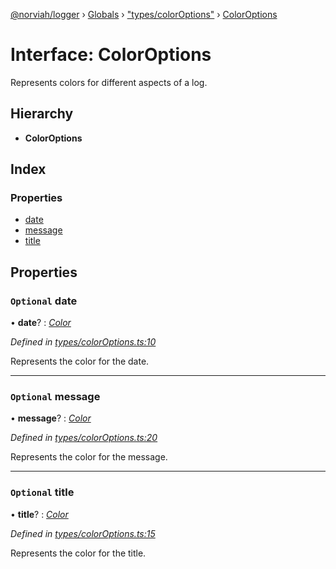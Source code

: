 [@norviah/logger](../README.md) › [Globals](../globals.md) › ["types/colorOptions"](../modules/_types_coloroptions_.md) › [ColorOptions](_types_coloroptions_.coloroptions.md)

# Interface: ColorOptions

Represents colors for different aspects of a log.

## Hierarchy

* **ColorOptions**

## Index

### Properties

* [date](_types_coloroptions_.coloroptions.md#optional-date)
* [message](_types_coloroptions_.coloroptions.md#optional-message)
* [title](_types_coloroptions_.coloroptions.md#optional-title)

## Properties

### `Optional` date

• **date**? : *[Color](../modules/_types_color_.md#color)*

*Defined in [types/colorOptions.ts:10](https://github.com/Norviah/logger/blob/3894311/src/types/colorOptions.ts#L10)*

Represents the color for the date.

___

### `Optional` message

• **message**? : *[Color](../modules/_types_color_.md#color)*

*Defined in [types/colorOptions.ts:20](https://github.com/Norviah/logger/blob/3894311/src/types/colorOptions.ts#L20)*

Represents the color for the message.

___

### `Optional` title

• **title**? : *[Color](../modules/_types_color_.md#color)*

*Defined in [types/colorOptions.ts:15](https://github.com/Norviah/logger/blob/3894311/src/types/colorOptions.ts#L15)*

Represents the color for the title.
